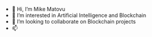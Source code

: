 - 👋 Hi, I’m Mike Matovu
- 👀 I’m interested in Artificial Intelligence and Blockchain
- 💞️ I’m looking to collaborate on Blockchain projects
- 📫 

<!---
Miketoobad/Miketoobad is a ✨ special ✨ repository because its `README.md` (this file) appears on your GitHub profile.
You can click the Preview link to take a look at your changes.
--->
